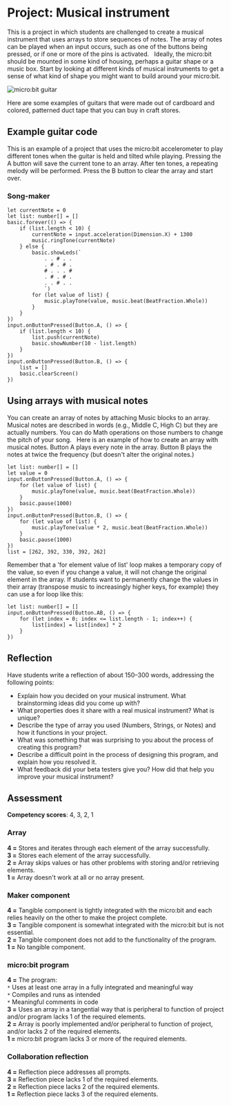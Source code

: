 # Project: Musical instrument

This is a project in which students are challenged to create a musical instrument that uses arrays to store sequences of notes. The array of notes can be played when an input occurs, such as one of the buttons being pressed, or if one or more of the pins is activated.
 
Ideally, the micro:bit should be mounted in some kind of housing, perhaps a guitar shape or a music box.  Start by looking at different kinds of musical instruments to get a sense of what kind of shape you might want to build around your micro:bit.

![micro:bit guitar](/static/courses/csintro/arrays/microbit-guitar.png)

Here are some examples of guitars that were made out of cardboard and colored, patterned duct tape that you can buy in craft stores. 

## Example guitar code

This is an example of a project that uses the micro:bit accelerometer to play different tones when the guitar is held and tilted while playing. Pressing the A button will save the current tone to an array. After ten tones, a repeating melody will be performed. Press the B button to clear the array and start over.

### Song-maker

```blocks
let currentNote = 0
let list: number[] = []
basic.forever(() => {
    if (list.length < 10) {
        currentNote = input.acceleration(Dimension.X) + 1300
        music.ringTone(currentNote)
    } else {
        basic.showLeds(`
            . . # . .
            . # . # .
            # . . . #
            . # . # .
            . . # . .
            `)
        for (let value of list) {
            music.playTone(value, music.beat(BeatFraction.Whole))
        }
    }
})
input.onButtonPressed(Button.A, () => {
    if (list.length < 10) {
        list.push(currentNote)
        basic.showNumber(10 - list.length)
    }
})
input.onButtonPressed(Button.B, () => {
    list = []
    basic.clearScreen()
})
```

## Using arrays with musical notes
You can create an array of notes by attaching Music blocks to an array.  Musical notes are described in words (e.g., Middle C, High C) but they are actually numbers.  You can do Math operations on those numbers to change the pitch of your song.
 
Here is an example of how to create an array with musical notes.  Button A plays every note in the array.  Button B plays the notes at twice the frequency (but doesn't alter the original notes.)

```blocks
let list: number[] = []
let value = 0
input.onButtonPressed(Button.A, () => {
    for (let value of list) {
        music.playTone(value, music.beat(BeatFraction.Whole))
    }
    basic.pause(1000)
})
input.onButtonPressed(Button.B, () => {
    for (let value of list) {
        music.playTone(value * 2, music.beat(BeatFraction.Whole))
    }
    basic.pause(1000)
})
list = [262, 392, 330, 392, 262]
```

Remember that a 'for element value of list' loop makes a temporary copy of the value, so even if you change a value, it will not change the original element in the array. If students want to permanently change the values in their array (transpose music to increasingly higher keys, for example) they can use a for loop like this:

```blocks
let list: number[] = []
input.onButtonPressed(Button.AB, () => {
    for (let index = 0; index <= list.length - 1; index++) {
        list[index] = list[index] * 2
    }
})
```

## Reflection
Have students write a reflection of about 150–300 words, addressing the following points:

* Explain how you decided on your musical instrument. What brainstorming ideas did you come up with? 
* What properties does it share with a real musical instrument? What is unique?
* Describe the type of array you used (Numbers, Strings, or Notes) and how it functions in your project.
* What was something that was surprising to you about the process of creating this program?
* Describe a difficult point in the process of designing this program, and explain how you resolved it.
* What feedback did your beta testers give you? How did that help you improve your musical instrument?

## Assessment

**Competency scores**: 4, 3, 2, 1

### Array

**4 =** Stores and iterates through each element of the array successfully.<br/>
**3 =** Stores each element of the array successfully.<br/>
**2 =** Array skips values or has other problems with storing and/or retrieving elements.<br/>
**1 =** Array doesn't work at all or no array present.

### Maker component

**4 =** Tangible component is tightly integrated with the micro:bit and each relies heavily on the other to make the project complete.<br/>
**3 =** Tangible component is somewhat integrated with the micro:bit but is not essential.<br/>
**2 =** Tangible component does not add to the functionality of the program.<br/>
**1 =** No tangible component.

### micro:bit program

**4 =** The program:<br/>
`*` Uses at least one array in a fully integrated and meaningful way<br/>
`*` Compiles and runs as intended<br/>
`*` Meaningful comments in code<br/>
**3 =** Uses an array in a tangential way that is peripheral to function of project and/or program lacks 1 of the required elements.<br/>
**2 =** Array is poorly implemented and/or peripheral to function of project, and/or lacks 2 of the required elements.<br/>
**1 =** micro:bit program lacks 3 or more of the required elements.

### Collaboration reflection

**4 =** Reflection piece addresses all prompts.<br/>
**3 =** Reflection piece lacks 1 of the required elements.<br/>
**2 =** Reflection piece lacks 2 of the required elements.<br/>
**1 =** Reflection piece lacks 3 of the required elements.
